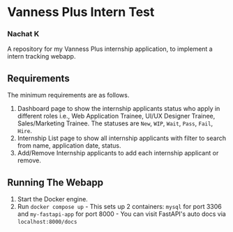 # Vanness Plus Intern Test
### Nachat K
A repository for my Vanness Plus internship application, to implement a intern tracking webapp.

## Requirements
The minimum requirements are as follows.
  1. Dashboard page to show the internship applicants status who apply in different
  roles i.e., Web Application Trainee, UI/UX Designer Trainee, Sales/Marketing
  Trainee. The statuses are `New`, `WIP`, `Wait`, `Pass`, `Fail`, `Hire`.
  2. Internship List page to show all internship applicants with filter to search from
  name, application date, status.
  3. Add/Remove Internship applicants to add each internship applicant or remove.

## Running The Webapp
  1. Start the Docker engine.
  2. Run `docker compose up`
    - This sets up 2 containers: `mysql` for port 3306 and `my-fastapi-app` for port 8000
    - You can visit FastAPI's auto docs via `localhost:8000/docs`
